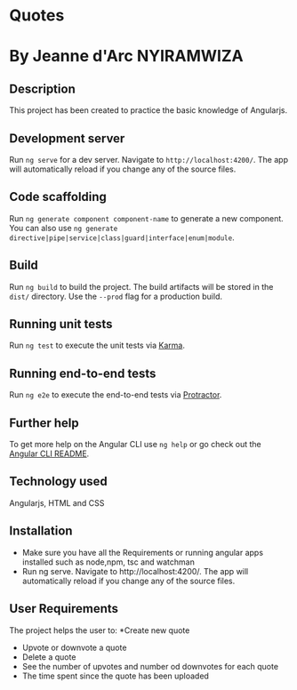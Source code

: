 

# Quotes

# By Jeanne d'Arc NYIRAMWIZA
## Description
 This project has been created to practice the basic knowledge of Angularjs.

## Development server

Run `ng serve` for a dev server. Navigate to `http://localhost:4200/`. The app will automatically reload if you change any of the source files.

## Code scaffolding

Run `ng generate component component-name` to generate a new component. You can also use `ng generate directive|pipe|service|class|guard|interface|enum|module`.

## Build

Run `ng build` to build the project. The build artifacts will be stored in the `dist/` directory. Use the `--prod` flag for a production build.

## Running unit tests

Run `ng test` to execute the unit tests via [Karma](https://karma-runner.github.io).

## Running end-to-end tests

Run `ng e2e` to execute the end-to-end tests via [Protractor](http://www.protractortest.org/).

## Further help

To get more help on the Angular CLI use `ng help` or go check out the [Angular CLI README](https://github.com/angular/angular-cli/blob/master/README.md).

## Technology used
Angularjs, HTML and CSS
## Installation
* Make sure you have all the Requirements or running angular apps installed such as node,npm, tsc and watchman
* Run ng serve. Navigate to http://localhost:4200/. The app will automatically reload if you change any of the source files.

## User Requirements
The project helps the user to:
*Create new quote
* Upvote or downvote a quote
* Delete a quote
* See the number of upvotes and number od downvotes for each quote
* The time spent since the quote has been uploaded